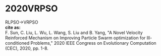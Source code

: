 # 2020VRPSO  
RLPSO->VRPSO  
**cite as:**  
F. Sun, C. Liu, L. Wu, L. Wang, S. Liu and B. Yang, "A Novel Velocity Reinforced Mechanism on Improving Particle Swarm optimization for Ill-conditioned Problems," 2020 IEEE Congress on Evolutionary Computation (CEC), 2020, pp. 1-8.
